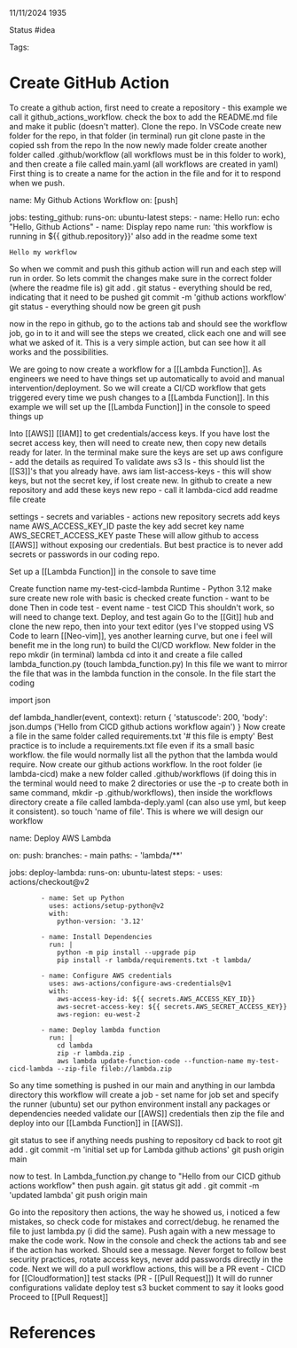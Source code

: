 11/11/2024 1935

Status #idea

Tags:

# Create GitHub Action

To create a github action, first need to create a repository - this example we call it github_actions_workflow. check the box to add the README.md file and make it public (doesn't matter). 
Clone the repo.
In VSCode create new folder for the repo, in that folder (in terminal) run
	git clone paste in the copied ssh from the repo
In the now newly made folder create another folder called .github/workflow (all workflows must be in this folder to work), and then create a file called main.yaml (all workflows are created in yaml)
First thing is to create a name for the action in the file and for it to respond when we push.

name: My Github Actions Workflow
on: [push]

jobs:
	testing_github:
		runs-on: ubuntu-latest
		steps:
			- name: Hello
				run: echo "Hello, Github Actions"
			- name: Display repo name
				run: 'this workflow is running in ${{ github.repository}}'
also add in the readme some text

	Hello my workflow

So when we commit and push this github action will run and each step will run in order.
So lets commit the changes
make sure in the correct folder (where the readme file is)
git add .
git status - everything should be red, indicating that it need to be pushed
git commit -m 'github actions workflow'
git status - everything should now be green
git push

now in the repo in github, go to the actions tab and should see the workflow job, go in to it and will see the steps we created, click each one and will see what we asked of it. This is a very simple action, but can see how it all works and the possibilities.

We are going to now create a workflow for a [[Lambda Function]]. As engineers we need to have things set up automatically to avoid and manual intervention/deployment.
So we will create a CI/CD workflow that gets triggered every time we push changes to a [[Lambda Function]].
In this example we will set up the [[Lambda Function]] in the console to speed things up

Into [[AWS]] [[IAM]] to get credentials/access keys. If you have lost the secret access key, then will need to create new, then copy new details ready for later.
In the terminal make sure the keys are set up
aws configure - add the details as required
To validate
aws s3 ls - this should list the [[S3]]'s that you already have.
aws iam list-access-keys     -  this will show keys, but not the secret key, if lost create new.
In github to create a new repository and add these keys
new repo - call it lambda-cicd
add readme file
create

settings - secrets and variables - actions
	new repository secrets
	add keys
		name AWS_ACCESS_KEY_ID
		paste the key
	add secret key
		name AWS_SECRET_ACCESS_KEY
		paste
These will allow github to access [[AWS]] without exposing our credentials. But best practice is to never add secrets or passwords in our coding repo.

Set up a [[Lambda Function]] in the console to save time

Create function
	name my-test-cicd-lambda
Runtime - Python 3.12
make sure create new role with basic is checked
create function - want to be done
Then in code 
	test - event name - test CICD
This shouldn't work, so will need to change text. Deploy, and test again
Go to the [[Git]] hub and clone the new repo, then into your text editor (yes I've stopped using VS Code to learn [[Neo-vim]], yes another learning curve, but one i feel will benefit me in the long run) to build the CI/CD workflow.
New folder in the repo
	mkdir (in terminal) lambda
	cd into it and create a file called lambda_function.py
	(touch lambda_function.py)
In this file we want to mirror the file that was in the lambda function in the console.
In the file start the coding

import json

def lambda_handler(event, context):
    return {
        'statuscode': 200,
        'body': json.dumps ('Hello from CICD github actions workflow again')
    }
Now create a file in the same folder called requirements.txt
'# this file is empty'
Best practice is to include a requirements.txt file even if its a small basic workflow. the file would normally list all the python that the lambda would require.
Now create our github actions workflow. In the root folder (ie lambda-cicd) make a new folder called .github/workflows (if doing this in the terminal would need to make 2 directories or use the -p to create both in same command, mkdir -p .github/workflows), then inside the workflows directory create a file called lambda-deply.yaml (can also use yml, but keep it consistent). so touch 'name of file'. This is where we will design our workflow

name: Deploy AWS Lambda

on:
    push:
        branches:
            - main
        paths:
            - 'lambda/**'

jobs:
    deploy-lambda:
        runs-on: ubuntu-latest
        steps:
            - uses: actions/checkout@v2

            - name: Set up Python
              uses: actions/setup-python@v2
              with:
                python-version: '3.12'

            - name: Install Dependencies
              run: |
                python -m pip install --upgrade pip
                pip install -r lambda/requirements.txt -t lambda/

            - name: Configure AWS credentials
              uses: aws-actions/configure-aws-credentials@v1
              with:
                aws-access-key-id: ${{ secrets.AWS_ACCESS_KEY_ID}}
                aws-secret-access-key: ${{ secrets.AWS_SECRET_ACCESS_KEY}}
                aws-region: eu-west-2

            - name: Deploy lambda function
              run: |
                cd lambda
                zip -r lambda.zip .
                aws lambda update-function-code --function-name my-test-cicd-lambda --zip-file fileb://lambda.zip

So any time something is pushed in our main and anything in our lambda directory this workflow will
	create a job - set name for job
	set and specify the runner (ubuntu)
	set our python environment
	install any packages or dependencies needed
	validate our [[AWS]] credentials 
	then zip the file and deploy into our [[Lambda Function]] in [[AWS]].

git status to see if anything needs pushing to repository
cd back to root
git add .
git commit -m 'initial set up for Lambda github actions'
git push origin main

now to test. In Lambda_function.py change to "Hello from our CICD github actions workflow"
then push again.
git status
git add .
git commit -m 'updated lambda'
git push origin main

Go into the repository then actions, the way he showed us, i noticed a few mistakes, so check code for mistakes and correct/debug. he renamed the file to just lambda.py (i did the same). Push again with a new message to make the code work.
Now in the console and check the actions tab and see if the action has worked. Should see a message.
Never forget to follow best security practices, rotate access keys, never add passwords directly in the code.
Next we will do a pull workflow actions,  this will be a PR event - CICD for [[Cloudformation]] test stacks (PR - [[Pull Request]])
It will do
	runner
	configurations
	validate
	deploy test s3 bucket
	comment to say it looks good
Proceed to [[Pull Request]]






# References
